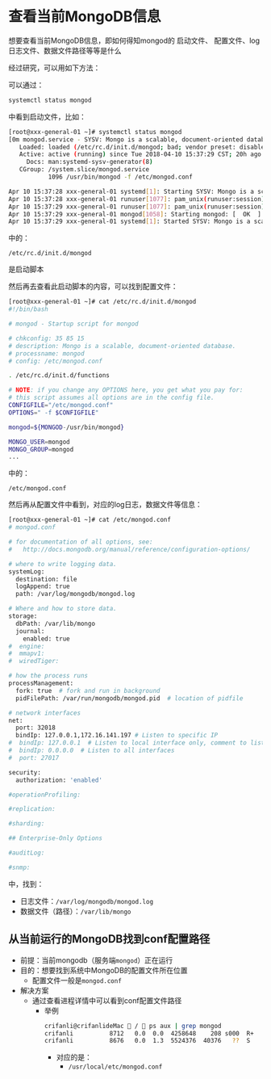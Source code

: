 # 查看当前MongoDB信息

想要查看当前MongoDB信息，即如何得知mongod的 启动文件、 配置文件、log日志文件、数据文件路径等等是什么

经过研究，可以用如下方法：

可以通过：

```bash
systemctl status mongod
```

中看到启动文件，比如：

```bash
[root@xxx-general-01 ~]# systemctl status mongod
[0m mongod.service - SYSV: Mongo is a scalable, document-oriented database.
   Loaded: loaded (/etc/rc.d/init.d/mongod; bad; vendor preset: disabled)
   Active: active (running) since Tue 2018-04-10 15:37:29 CST; 20h ago
     Docs: man:systemd-sysv-generator(8)
   CGroup: /system.slice/mongod.service
           1096 /usr/bin/mongod -f /etc/mongod.conf

Apr 10 15:37:28 xxx-general-01 systemd[1]: Starting SYSV: Mongo is a scalable, document-oriented database....
Apr 10 15:37:28 xxx-general-01 runuser[1077]: pam_unix(runuser:session): session opened for user mongod by (uid=0)
Apr 10 15:37:29 xxx-general-01 runuser[1077]: pam_unix(runuser:session): session closed for user mongod
Apr 10 15:37:29 xxx-general-01 mongod[1058]: Starting mongod: [  OK  ]
Apr 10 15:37:29 xxx-general-01 systemd[1]: Started SYSV: Mongo is a scalable, document-oriented database..
```

中的：

`/etc/rc.d/init.d/mongod`

是启动脚本

然后再去查看此启动脚本的内容，可以找到配置文件：

```bash
[root@xxx-general-01 ~]# cat /etc/rc.d/init.d/mongod 
#!/bin/bash

# mongod - Startup script for mongod

# chkconfig: 35 85 15
# description: Mongo is a scalable, document-oriented database.
# processname: mongod
# config: /etc/mongod.conf

. /etc/rc.d/init.d/functions

# NOTE: if you change any OPTIONS here, you get what you pay for:
# this script assumes all options are in the config file.
CONFIGFILE="/etc/mongod.conf"
OPTIONS=" -f $CONFIGFILE"

mongod=${MONGOD-/usr/bin/mongod}

MONGO_USER=mongod
MONGO_GROUP=mongod
...
```

中的：

`/etc/mongod.conf`

然后再从配置文件中看到，对应的log日志，数据文件等信息：

```bash
[root@xxx-general-01 ~]# cat /etc/mongod.conf 
# mongod.conf

# for documentation of all options, see:
#   http://docs.mongodb.org/manual/reference/configuration-options/

# where to write logging data.
systemLog:
  destination: file
  logAppend: true
  path: /var/log/mongodb/mongod.log

# Where and how to store data.
storage:
  dbPath: /var/lib/mongo
  journal:
    enabled: true
#  engine:
#  mmapv1:
#  wiredTiger:

# how the process runs
processManagement:
  fork: true  # fork and run in background
  pidFilePath: /var/run/mongodb/mongod.pid  # location of pidfile

# network interfaces
net:
  port: 32018
  bindIp: 127.0.0.1,172.16.141.197 # Listen to specific IP
#  bindIp: 127.0.0.1  # Listen to local interface only, comment to listen on all interfaces.
#  bindIp: 0.0.0.0  # Listen to all interfaces
#  port: 27017

security:
  authorization: 'enabled'

#operationProfiling:

#replication:

#sharding:

## Enterprise-Only Options

#auditLog:

#snmp:
```

中，找到：

* 日志文件：`/var/log/mongodb/mongod.log`
* 数据文件（路径）：`/var/lib/mongo`

## 从当前运行的MongoDB找到conf配置路径

* 前提：当前mongodb（服务端`mongod`）正在运行
* 目的：想要找到系统中MongoDB的配置文件所在位置
  * 配置文件一般是`mongod.conf`
* 解决方案
  * 通过查看进程详情中可以看到conf配置文件路径
    * 举例
      ```bash
      crifanli@crifanlideMac  /  ps aux | grep mongod
      crifanli          8712   0.0  0.0  4258648    208 s000  R+    1:10上午   0:00.00 grep --color=auto --exclude-dir=.bzr --exclude-dir=CVS --exclude-dir=.git --exclude-dir=.hg --exclude-dir=.svn --exclude-dir=.idea --exclude-dir=.tox mongod
      crifanli          8676   0.0  1.3  5524376  40376   ??  S     1:05上午   0:01.89 /usr/local/opt/mongodb-community/bin/mongod --config /usr/local/etc/mongod.conf
      ```
      * 对应的是：
        * `/usr/local/etc/mongod.conf`
